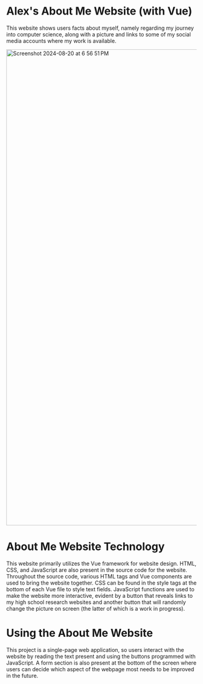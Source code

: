 # Alex's About Me Website (with Vue)
This website shows users facts about myself, namely regarding my journey into computer science, along with a picture and links to some of my social media accounts where my work is available.

<img width="1256" alt="Screenshot 2024-08-20 at 6 56 51 PM" src="https://github.com/user-attachments/assets/8fb0c9f8-5ce7-45c6-b438-f07d32e59056">

# About Me Website Technology
This website primarily utilizes the Vue framework for website design. HTML, CSS, and JavaScript are also present in the source code for the website. Throughout the source code, various HTML tags and Vue components are used to bring the website together. CSS can be found in the style tags at the bottom of each Vue file to style text fields. JavaScript functions are used to make the website more interactive, evident by a button that reveals links to my high school research websites and another button that will randomly change the picture on screen (the latter of which is a work in progress).

# Using the About Me Website
This project is a single-page web application, so users interact with the website by reading the text present and using the buttons programmed with JavaScript. A form section is also present at the bottom of the screen where users can decide which aspect of the webpage most needs to be improved in the future.
